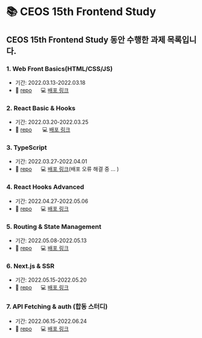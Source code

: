 # 📚 CEOS 15th Frontend Study
## CEOS 15th Frontend Study 동안 수행한 과제 목록입니다. 
### 1. Web Front Basics(HTML/CSS/JS) </br>
- 기간: 2022.03.13-2022.03.18 </br>
- 📎  [repo](https://github.com/chaaerim/vanilla-todo-15th)&nbsp;&nbsp;&nbsp;&nbsp;&nbsp;  💻  [배포 링크](https://vanilla-todo-15th-i384hlwil-chaaerim.vercel.app/)

### 2. React Basic & Hooks 
- 기간: 2022.03.20-2022.03.25 </br>
- 📎  [repo](https://github.com/CEOS-Developers/react-todo-15th/pull/10) &nbsp;&nbsp;&nbsp;&nbsp;&nbsp; 
💻  [배포 링크](https://react-todo-15th-4onoa9qx1-chaaerim.vercel.app/)

### 3. TypeScript
- 기간: 2022.03.27-2022.04.01 </br>
- 📎 [repo](https://github.com/chaaerim/react-todo-15th)&nbsp;&nbsp;&nbsp;&nbsp;&nbsp; 
💻 [배포 링크](https://chaaerim.github.io/react-todo-15th/)(배포 오류 해결 중 ... )

### 4. React Hooks Advanced
- 기간: 2022.04.27-2022.05.06 </br>
- 📎 [repo](https://github.com/CEOS-Developers/react-messenger-15th/pull/5)&nbsp;&nbsp;&nbsp;&nbsp;&nbsp; 
💻 [배포 링크](https://react-messenger-15th-three.vercel.app/)

### 5. Routing & State Management
- 기간: 2022.05.08-2022.05.13 </br>
- 📎 [repo](https://github.com/chaaerim/react-messenger-15th)&nbsp;&nbsp;&nbsp;&nbsp;&nbsp; 💻 [배포 링크](https://react-messenger-15th-three.vercel.app/)

### 6. Next.js & SSR
- 기간: 2022.05.15-2022.05.20 </br>
- 📎 [repo](https://github.com/chaaerim/react-blog-15th)&nbsp;&nbsp;&nbsp;&nbsp;&nbsp; 
💻 [배포 링크](https://react-blog-15th-helffofv5-siwonblue.vercel.app/)

### 7. API Fetching & auth (합동 스터디)
- 기간: 2022.06.15-2022.06.24 </br>
- 📎 [repo](https://github.com/chaaerim/react-vote-15th)&nbsp;&nbsp;&nbsp;&nbsp;&nbsp; 💻 [배포 링크](https://react-vote-15th-mu.vercel.app/)


